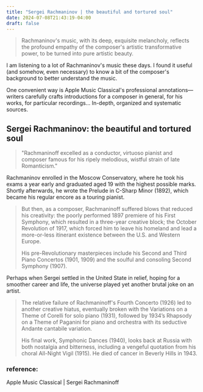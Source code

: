 ```yaml
---
title: "Sergei Rachmaninov | the beautiful and tortured soul"
date: 2024-07-08T21:43:19-04:00
draft: false
---
```


> Rachmaninov's music, with its deep, exquisite melancholy, reflects the profound empathy of the composer's artistic transformative power, to be turned into pure artistic beauty.

I am listening to a lot of Rachmaninov's music these days. I found it useful (and somehow, even necessary) to know a bit of the composer's background to better understand the music.

One convenient way is Apple Music Classical's professional annotations—writers carefully crafts introductions for a composer in general, for his works, for particular recordings... In-depth, organized and systematic sources.

## Sergei Rachmaninov: the beautiful and tortured soul

> "Rachmaninoff excelled as a conductor, virtuoso pianist and composer famous for his ripely melodious, wistful strain of late Romanticism."

Rachmaninov enrolled in the Moscow Conservatory, where he took his exams a year early and graduated aged 19 with the highest possible marks. Shortly afterwards, he wrote the Prelude in C-Sharp Minor (1892), which became his regular encore as a touring pianist. 

> But then, as a composer, Rachmaninoff suffered blows that reduced his creativity: the poorly performed 1897 premiere of his First Symphony, which resulted in a three-year creative block; the October Revolution of 1917, which forced him to leave his homeland and lead a more-or-less itinerant existence between the U.S. and Western Europe. 
>
> His pre-Revolutionary masterpieces include his Second and Third Piano Concertos (1901, 1909) and the soulful and consoling Second Symphony (1907). 

Perhaps when Sergei settled in the United State in relief, hoping for a smoother career and life, the universe played yet another brutal joke on an artist.

> The relative failure of Rachmaninoff's Fourth Concerto (1926) led to another creative hiatus, eventually broken with the Variations on a Theme of Corelli for solo piano (1931), followed by 1934’s Rhapsody on a Theme of Paganini for piano and orchestra with its seductive Andante cantabile variation. 
>
> His final work, Symphonic Dances (1940), looks back at Russia with both nostalgia and bitterness, including a vengeful quotation from his choral All-Night Vigil (1915). He died of cancer in Beverly Hills in 1943. 

### reference: 

Apple Music Classical | Sergei Rachmaninoff
